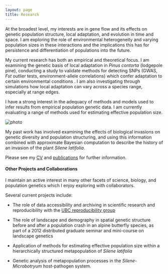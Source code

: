 ```yaml
---
layout: page
title: Research
---
```


At the broadest level, my interests are in gene flow and its effects on genetic population 
structure, local adaptation, and evolution in time and space. I am exploring the role of 
environmental heterogeneity and varying population sizes in these interactions and the 
implications this has for persistence and differentiation of populations into the future.

My current research has both an empirical and theoretical focus. I am examining the genetic 
basis of local adaptation in *Pinus contorta* (lodgepole pine), conducting a study to validate 
methods for detecting SNPs (GWAS, *Fst* outlier tests, environment-allele correlations) which 
confer adaptation to certain environmental conditions . I am also investigating through 
simulations how local adaptation can vary across a species range, especially at range edges.

I have a strong interest in the adequacy of methods and models used to infer results from 
empirical population genetic data. I am currently evaluating a range of methods used for 
estimating effective population size.

![photo](https://github.com/kjgilbert/kjgilbert.github.io/raw/master/extras/Fst_Photo.png)

My past work has involved examining the effects of biological invasions on genetic diversity 
and population structuring, and using this information combined with approximate Bayesian 
computation to describe the history of an invasion of the plant *Silene latifolia*.


Please see my [CV](https://github.com/kjgilbert/kjgilbert.github.io/raw/master/pdfs/KGilbert_Resume.pdf) 
and [publications](http://kjgilbert.github.io/publications/) for further information.


#### Other Projects and Collaborations

I maintain an active interest in many other facets of science, biology, and population 
genetics which I enjoy exploring with collaborators.

Several current projects include:

- The role of data accessibility and archiving in scientific research and reproducibility 
with the [UBC reproducibility group](http://www.zoology.ubc.ca/~repro/UBC_Reproducibility_Group/Welcome.html)

-  The role of landscape and demography in spatial genetic structure before and after a 
population crash in an alpine butterfly species, as part of a 2012 distributed graduate 
seminar and mini-course on landscape genetics

- Application of methods for estimating effective population size within a hierarchically 
structured metapopulation of *Silene latifolia*

- Genetic analysis of metapopulation processes in the *Silene-Microbotryum* host-pathogen 
system.


